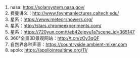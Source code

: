 1. nasa: https://solarsystem.nasa.gov/
2. 费曼讲义：http://www.feynmanlectures.caltech.edu/
3. 星系：https://www.meteorshowers.org/
4. 星系：http://stars.chromeexperiments.com/
5. 星系：https://720yun.com/t/eb42ejpvu1a?scene_id=365147
6. 360°全景3D景观网站：http://t.cn/zOy3qQF
7. 自然界各种声音：https://countryside.ambient-mixer.com
8. apolo: https://apolloinrealtime.org/11/